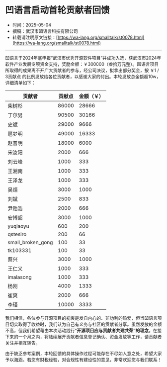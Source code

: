 # 凹语言启动首轮贡献者回馈

- 时间：2025-05-04
- 撰稿：武汉市凹语言科技有限公司
- 转载请注明原文链接：[https://wa-lang.org/smalltalk/st0078.html](https://wa-lang.org/smalltalk/st0078.html)

---

凹语言于2024年底申报“武汉市优秀开源软件项目”并成功入选，获武汉市2024年软件产业发展专项资金支持，奖励金额：￥300000（叁拾万元整）。凹语言项目所取得的成果离不开广大贡献者的参与，经公司决议，拟拿出部分奖金，按 ￥1 / 3贡献点 的比例发放给各位贡献者，以感谢大家的付出。本轮发放总金额超10w，详细清单如下：

|贡献者|贡献点|金额（￥）|
|---|---|---|
| 柴树杉            | 86000 | 28666 |
| 丁尔男            | 90500 | 30166 |
| 史斌              | 29000 | 9666 |
| 扈梦明            | 49000 | 16333 |
| 赵普明            | 18000 | 6000 |
| 宋汝阳            | 2000  | 666 |
| 刘云峰            | 1000  | 333 |
| 王湘南            | 1000  | 333 |
| 王泽龙            | 1000  | 333 |
| 吴烜              | 3000  | 1000 |
| 刘斌              | 2500  | 833 |
| 尹贻浩            | 2000  | 666 |
| 安博超            | 3000  | 1000 |
| yuqiaoyu          | 600   | 200 |
| qstesiro          | 200   | 66 |
| small_broken_gong | 100   | 33 |
| tk103331          | 100   | 33 |
| 蔡兴              | 3000  | 1000 |
| 王仁义            | 1000  | 333 |
| imalasong         | 1000  | 333 |
| 杨刚              | 4000  | 1333 |
| 崔爽              | 2000  | 666 |
| 李瑾              | 10000 | 3333 |

我们相信，各位参与开源项目的初衷是发自内心的、非功利的热爱，但当凹语言项目切实取得了收益时，我们认为自己有义务与社区的贡献者分享。虽然发放的金额不高，但我们希望藉由本次活动践行“**开源项目应与贡献者共建共荣”的理念**。在接下来的一个月之内，将陆续展开贡献者信息登记确认、资金发放等工作，请贡献者关注并相互转告。

由于缺乏参考案例，本轮回馈的具体操作过程可能存在不尽如人意之处，希望大家予以海涵。若您有财税经验，对合规性有建设性的意见，非常欢迎您与我们联系！